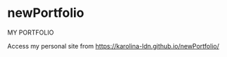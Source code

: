 # newPortfolio
MY PORTFOLIO

Access my personal site from https://karolina-ldn.github.io/newPortfolio/
